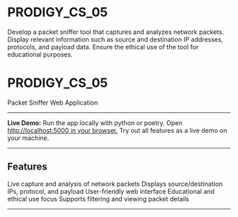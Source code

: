 # PRODIGY_CS_05
Develop a packet sniffer tool that captures and analyzes network packets. Display relevant information such as source and destination IP addresses, protocols, and payload data.
Ensure the ethical use of the tool for educational purposes.
# PRODIGY_CS_05

Packet Sniffer Web Application

---

**Live Demo:** 
Run the app locally with python or poetry.
Open [http://localhost:5000 in your browser.](http://127.0.0.1:5000)
Try out all features as a live demo on your machine.

---

## Features

Live capture and analysis of network packets
Displays source/destination IPs, protocol, and payload
User-friendly web interface
Educational and ethical use focus
Supports filtering and viewing packet details

---
